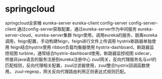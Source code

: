 # springcloud
springcloud全家桶
eureka-server
eureka-client
config-server
config-server-client  通过config-server获取配置，通过eureka-server作为中间服务
eureka-server-cloud，eureka-server集群
feign使用，调用eureka的服务，脱离eureka调用，feign配置，手动构建feign，feign进行文件上传调用
hystrix断路器单独使用
feign结合hystrix使用
ribbon负载均衡器使用
hystrix-dashboard，断路器监控视图
turbine，通常结合hystrix-dashboard使用，断路器监控视图
sidecar，桥接非java语言的服务注册到eureka注册中心
zuul网关，反向代理服务名与url的匹配规则，反向代理相关配置，zuul过滤器使用，zuul整合hystrix回调函数使用。
zuul-regexp，网关反向代理路由利用正则表达式规则匹配。
